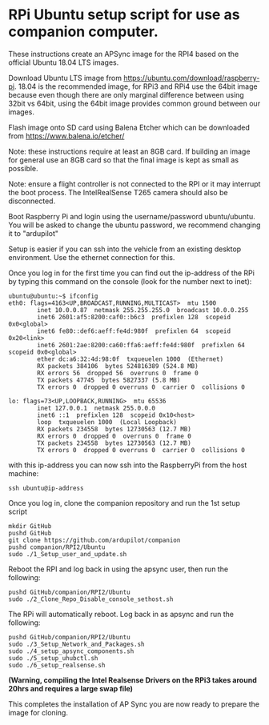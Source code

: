 # RPi Ubuntu setup script for use as companion computer.

These instructions create an APSync image for the RPI4 based on the official Ubuntu 18.04 LTS images.

Download Ubuntu LTS image from https://ubuntu.com/download/raspberry-pi.  18.04 is the recommended image, for RPi3 and RPi4 use the 64bit image because even though there are only marginal difference between using 32bit vs 64bit, using the 64bit image provides common ground between our images.

Flash image onto SD card using Balena Etcher which can be downloaded from https://www.balena.io/etcher/

Note: these instructions require at least an 8GB card.  If building an image for general use an 8GB card so that the final image is kept as small as possible.

Note: ensure a flight controller is not connected to the RPI or it may interrupt the boot process.  The IntelRealSense T265 camera should also be disconnected.

Boot Raspberry Pi and login using the username/password ubuntu/ubuntu.
You will be asked to change the ubuntu password, we recommend changing it to "ardupilot"

Setup is easier if you can ssh into the vehicle from an existing desktop environment.  Use the ethernet connection for this.

Once you log in for the first time you can find out the ip-address of the RPi by typing this command on the console (look for the number next to inet):
```console
ubuntu@ubuntu:~$ ifconfig
eth0: flags=4163<UP,BROADCAST,RUNNING,MULTICAST>  mtu 1500
        inet 10.0.0.87  netmask 255.255.255.0  broadcast 10.0.0.255
        inet6 2601:af5:8200:caf0::b6c3  prefixlen 128  scopeid 0x0<global>
        inet6 fe80::def6:aeff:fe4d:980f  prefixlen 64  scopeid 0x20<link>
        inet6 2601:2ae:8200:ca60:ffa6:aeff:fe4d:980f  prefixlen 64  scopeid 0x0<global>
        ether dc:a6:32:4d:98:0f  txqueuelen 1000  (Ethernet)
        RX packets 384106  bytes 524816389 (524.8 MB)
        RX errors 56  dropped 56  overruns 0  frame 0
        TX packets 47745  bytes 5827337 (5.8 MB)
        TX errors 0  dropped 0 overruns 0  carrier 0  collisions 0

lo: flags=73<UP,LOOPBACK,RUNNING>  mtu 65536
        inet 127.0.0.1  netmask 255.0.0.0
        inet6 ::1  prefixlen 128  scopeid 0x10<host>
        loop  txqueuelen 1000  (Local Loopback)
        RX packets 234558  bytes 12730563 (12.7 MB)
        RX errors 0  dropped 0  overruns 0  frame 0
        TX packets 234558  bytes 12730563 (12.7 MB)
        TX errors 0  dropped 0 overruns 0  carrier 0  collisions 0

```

with this ip-address you can now ssh into the RaspberryPi from the host machine:
```console
ssh ubuntu@ip-address
```

Once you log in, clone the companion repository and run the 1st setup script
```console
mkdir GitHub
pushd GitHub
git clone https://github.com/ardupilot/companion
pushd companion/RPI2/Ubuntu
sudo ./1_Setup_user_and_update.sh
```

Reboot the RPI and log back in using the apsync user, then run the following:
```console
pushd GitHub/companion/RPI2/Ubuntu
sudo ./2_Clone_Repo_Disable_console_sethost.sh
```

The RPi will automatically reboot. Log back in as apsync and run the following:
```console
pushd GitHub/companion/RPI2/Ubuntu
sudo ./3_Setup_Network_and_Packages.sh
sudo ./4_setup_apsync_components.sh
sudo ./5_setup_uhubctl.sh
sudo ./6_setup_realsense.sh
```

**(Warning, compiling the Intel Realsense Drivers on the RPi3 takes around 20hrs and requires a large swap file)**

This completes the installation of AP Sync you are now ready to prepare the image for cloning.

